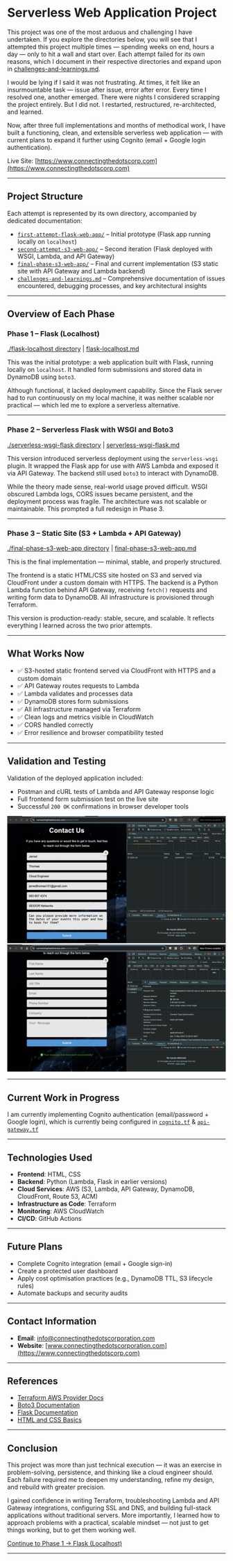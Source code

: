 # Serverless Web Application Project

This project was one of the most arduous and challenging I have undertaken. If you explore the directories below, you will see that I attempted this project multiple times — spending weeks on end, hours a day — only to hit a wall and start over. Each attempt failed for its own reasons, which I document in their respective directories and expand upon in [challenges-and-learnings.md](https://github.com/JThomas404/AWS-Automation-with-Python-Boto3-and-Lambda-Projects/blob/main/challenges-and-learnings.md).

I would be lying if I said it was not frustrating. At times, it felt like an insurmountable task — issue after issue, error after error. Every time I resolved one, another emerged. There were nights I considered scrapping the project entirely. But I did not. I restarted, restructured, re-architected, and learned.

Now, after three full implementations and months of methodical work, I have built a functioning, clean, and extensible serverless web application — with current plans to expand it further using Cognito (email + Google login authentication).

Live Site: [https://www.connectingthedotscorp.com](https://www.connectingthedotscorp.com)

---

## Project Structure

Each attempt is represented by its own directory, accompanied by dedicated documentation:

- [`first-attempt-flask-web-app/`](https://github.com/JThomas404/AWS-Automation-with-Python-Boto3-and-Lambda-Projects/tree/main/first-attempt-flask-web-app) – Initial prototype (Flask app running locally on `localhost`)
- [`second-attempt-s3-web-app/`](https://github.com/JThomas404/AWS-Automation-with-Python-Boto3-and-Lambda-Projects/tree/main/second-attempt-s3-web-app) – Second iteration (Flask deployed with WSGI, Lambda, and API Gateway)
- [`final-phase-s3-web-app/`](https://github.com/JThomas404/AWS-Automation-with-Python-Boto3-and-Lambda-Projects/tree/main/final-phase-s3-web-app) – Final and current implementation (S3 static site with API Gateway and Lambda backend)
- [`challenges-and-learnings.md`](./challenges-and-learnings.md) – Comprehensive documentation of issues encountered, debugging processes, and key architectural insights

---

## Overview of Each Phase

### Phase 1 – Flask (Localhost)

[./flask-localhost directory](https://github.com/JThomas404/AWS-Automation-with-Python-Boto3-and-Lambda-Projects/tree/main/first-attempt-flask-web-app) | [flask-localhost.md](https://github.com/JThomas404/AWS-Automation-with-Python-Boto3-and-Lambda-Projects/blob/main/flask-localhost.md)

This was the initial prototype: a web application built with Flask, running locally on `localhost`. It handled form submissions and stored data in DynamoDB using `boto3`.

Although functional, it lacked deployment capability. Since the Flask server had to run continuously on my local machine, it was neither scalable nor practical — which led me to explore a serverless alternative.

---

### Phase 2 – Serverless Flask with WSGI and Boto3

[./serverless-wsgi-flask directory](https://github.com/JThomas404/AWS-Automation-with-Python-Boto3-and-Lambda-Projects/tree/main/second-attempt-s3-web-app) | [serverless-wsgi-flask.md](https://github.com/JThomas404/AWS-Automation-with-Python-Boto3-and-Lambda-Projects/blob/main/serverless-wsgi-flask.md)

This version introduced serverless deployment using the `serverless-wsgi` plugin. It wrapped the Flask app for use with AWS Lambda and exposed it via API Gateway. The backend still used `boto3` to interact with DynamoDB.

While the theory made sense, real-world usage proved difficult. WSGI obscured Lambda logs, CORS issues became persistent, and the deployment process was fragile. The architecture was not scalable or maintainable. This prompted a full redesign in Phase 3.

---

### Phase 3 – Static Site (S3 + Lambda + API Gateway)

[./final-phase-s3-web-app directory](https://github.com/JThomas404/AWS-Automation-with-Python-Boto3-and-Lambda-Projects/tree/main/final-phase-s3-web-app) | [final-phase-s3-web-app.md](https://github.com/JThomas404/AWS-Automation-with-Python-Boto3-and-Lambda-Projects/blob/main/final-phase-s3-web-app.md)

This is the final implementation — minimal, stable, and properly structured.

The frontend is a static HTML/CSS site hosted on S3 and served via CloudFront under a custom domain with HTTPS. The backend is a Python Lambda function behind API Gateway, receiving `fetch()` requests and writing form data to DynamoDB. All infrastructure is provisioned through Terraform.

This version is production-ready: stable, secure, and scalable. It reflects everything I learned across the two prior attempts.

---

## What Works Now

- ✅ S3-hosted static frontend served via CloudFront with HTTPS and a custom domain
- ✅ API Gateway routes requests to Lambda
- ✅ Lambda validates and processes data
- ✅ DynamoDB stores form submissions
- ✅ All infrastructure managed via Terraform
- ✅ Clean logs and metrics visible in CloudWatch
- ✅ CORS handled correctly
- ✅ Error resilience and browser compatibility tested

---

## Validation and Testing

Validation of the deployed application included:

- Postman and cURL tests of Lambda and API Gateway response logic
- Full frontend form submission test on the live site
- Successful `200 OK` confirmations in browser developer tools

![Form Submission – Part 1](https://github.com/JThomas404/AWS-Automation-with-Python-Boto3-and-Lambda-Projects/blob/main/images/form-submission-pt1.png)  
![Form Submission – Part 2](https://github.com/JThomas404/AWS-Automation-with-Python-Boto3-and-Lambda-Projects/blob/main/images/form-submission-pt2.png)

---

## Current Work in Progress

I am currently implementing Cognito authentication (email/password + Google login), which is currently being configured in [`cognito.tf`](https://github.com/JThomas404/AWS-Automation-with-Python-Boto3-and-Lambda-Projects/blob/main/final-phase-s3-web-app/terraform/cognito.tf) & [`api-gateway.tf`](https://github.com/JThomas404/AWS-Automation-with-Python-Boto3-and-Lambda-Projects/blob/main/final-phase-s3-web-app/terraform/api-gateway.tf)

---

## Technologies Used

- **Frontend**: HTML, CSS
- **Backend**: Python (Lambda, Flask in earlier versions)
- **Cloud Services**: AWS (S3, Lambda, API Gateway, DynamoDB, CloudFront, Route 53, ACM)
- **Infrastructure as Code**: Terraform
- **Monitoring**: AWS CloudWatch
- **CI/CD**: GitHub Actions

---

## Future Plans

- Complete Cognito integration (email + Google sign-in)
- Create a protected user dashboard
- Apply cost optimisation practices (e.g., DynamoDB TTL, S3 lifecycle rules)
- Automate backups and security audits

---

## Contact Information

- **Email**: info@connectingthedotscorporation.com  
- **Website**: [www.connectingthedotscorporation.com](https://www.connectingthedotscorp.com)

---

## References

- [Terraform AWS Provider Docs](https://registry.terraform.io/providers/hashicorp/aws/latest/docs)
- [Boto3 Documentation](https://boto3.amazonaws.com/v1/documentation/api/latest/index.html)
- [Flask Documentation](https://flask.palletsprojects.com/en/stable/)
- [HTML and CSS Basics](https://www.w3schools.com/)

---

## Conclusion

This project was more than just technical execution — it was an exercise in problem-solving, persistence, and thinking like a cloud engineer should. Each failure required me to deepen my understanding, refine my design, and rebuild with greater precision.

I gained confidence in writing Terraform, troubleshooting Lambda and API Gateway integrations, configuring SSL and DNS, and building full-stack applications without traditional servers. More importantly, I learned how to approach problems with a practical, scalable mindset — not just to get things working, but to get them working well.

[Continue to Phase 1 → Flask (Localhost)](https://github.com/JThomas404/AWS-Automation-with-Python-Boto3-and-Lambda-Projects/blob/main/flask-localhost.md)

---